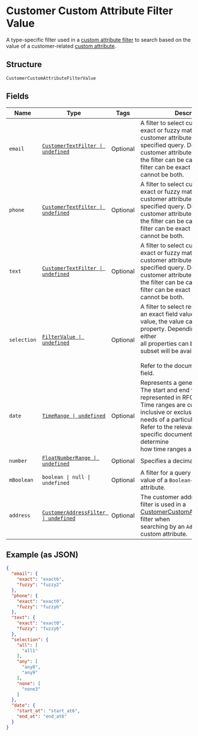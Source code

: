 
# Customer Custom Attribute Filter Value

A type-specific filter used in a [custom attribute filter](../models/customer-custom-attribute-filter.md) to search based on the value
of a customer-related [custom attribute](../models/custom-attribute.md).

## Structure

`CustomerCustomAttributeFilterValue`

## Fields

| Name | Type | Tags | Description |
|  --- | --- | --- | --- |
| `email` | [`CustomerTextFilter \| undefined`](../models/customer-text-filter.md) | Optional | A filter to select customers based on exact or fuzzy matching of<br/>customer attributes against a specified query. Depending on the customer attributes,<br/>the filter can be case-sensitive. This filter can be exact or fuzzy, but it cannot be both. |
| `phone` | [`CustomerTextFilter \| undefined`](../models/customer-text-filter.md) | Optional | A filter to select customers based on exact or fuzzy matching of<br/>customer attributes against a specified query. Depending on the customer attributes,<br/>the filter can be case-sensitive. This filter can be exact or fuzzy, but it cannot be both. |
| `text` | [`CustomerTextFilter \| undefined`](../models/customer-text-filter.md) | Optional | A filter to select customers based on exact or fuzzy matching of<br/>customer attributes against a specified query. Depending on the customer attributes,<br/>the filter can be case-sensitive. This filter can be exact or fuzzy, but it cannot be both. |
| `selection` | [`FilterValue \| undefined`](../models/filter-value.md) | Optional | A filter to select resources based on an exact field value. For any given<br/>value, the value can only be in one property. Depending on the field, either<br/>all properties can be set or only a subset will be available.<br/><br/>Refer to the documentation of the field. |
| `date` | [`TimeRange \| undefined`](../models/time-range.md) | Optional | Represents a generic time range. The start and end values are<br/>represented in RFC 3339 format. Time ranges are customized to be<br/>inclusive or exclusive based on the needs of a particular endpoint.<br/>Refer to the relevant endpoint-specific documentation to determine<br/>how time ranges are handled. |
| `number` | [`FloatNumberRange \| undefined`](../models/float-number-range.md) | Optional | Specifies a decimal number range. |
| `mBoolean` | `boolean \| null \| undefined` | Optional | A filter for a query based on the value of a `Boolean`-type custom attribute. |
| `address` | [`CustomerAddressFilter \| undefined`](../models/customer-address-filter.md) | Optional | The customer address filter. This filter is used in a [CustomerCustomAttributeFilterValue](../models/customer-custom-attribute-filter-value.md) filter when<br/>searching by an `Address`-type custom attribute. |

## Example (as JSON)

```json
{
  "email": {
    "exact": "exact6",
    "fuzzy": "fuzzy2"
  },
  "phone": {
    "exact": "exact0",
    "fuzzy": "fuzzy6"
  },
  "text": {
    "exact": "exact0",
    "fuzzy": "fuzzy6"
  },
  "selection": {
    "all": [
      "all1"
    ],
    "any": [
      "any8",
      "any9"
    ],
    "none": [
      "none3"
    ]
  },
  "date": {
    "start_at": "start_at6",
    "end_at": "end_at6"
  }
}
```

